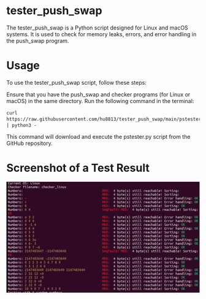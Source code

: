 # tester_push_swap
The tester_push_swap is a Python script designed for Linux and macOS systems. It is used to check for memory leaks, errors, and error handling in the push_swap program.

# Usage
To use the tester_push_swap script, follow these steps:

Ensure that you have the push_swap and checker programs (for Linux or macOS) in the same directory.
Run the following command in the terminal:

```
curl https://raw.githubusercontent.com/hu8813/tester_push_swap/main/pstester.py | python3 -
```

This command will download and execute the pstester.py script from the GitHub repository.


# Screenshot of a Test Result

![Push_swap tester screenshot](screenshot.png)

